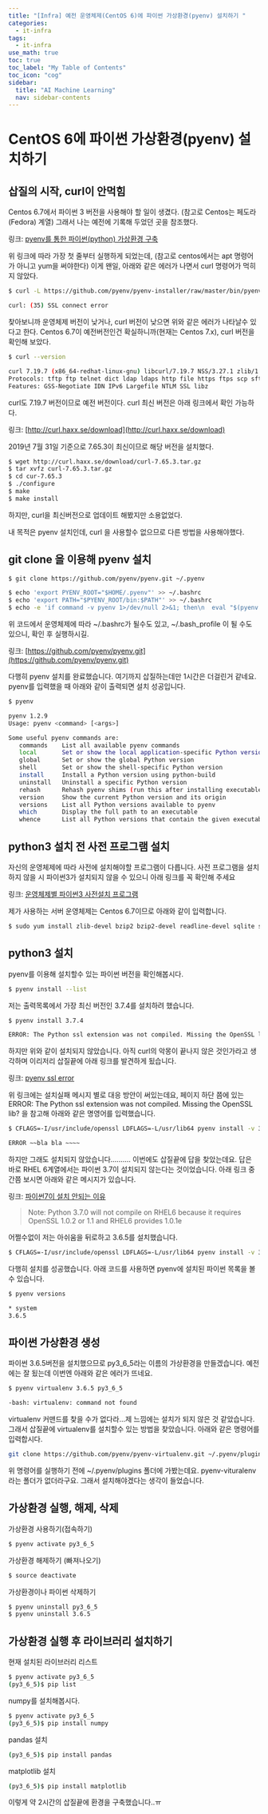 ```yaml
---
title: "[Infra] 예전 운영체제(CentOS 6)에 파이썬 가상환경(pyenv) 설치하기 " 
categories:
  - it-infra
tags:
  - it-infra
use_math: true
toc: true
toc_label: "My Table of Contents"
toc_icon: "cog"
sidebar:
  title: "AI Machine Learning"
  nav: sidebar-contents
---
```


# CentOS 6에 파이썬 가상환경(pyenv) 설치하기 


## 삽질의 시작, curl이 안먹힘

Centos 6.7에서 파이썬 3 버전을 사용해야 할 일이 생겼다. (참고로 Centos는 페도라(Fedora) 계열)
그래서 나는 예전에 기록해 두었던 곳을 참조했다. 

링크: [pyenv를 통한 파이썬(python) 가상환경 구축](https://losskatsu.github.io/programming/pyenv/)

위 링크에 따라 가장 첫 줄부터 실행하게 되었는데, 
(참고로 centos에서는 apt 명령어가 아니고 yum을 써야한다)
이게 왠일, 아래와 같은 에러가 나면서 curl 명령어가 먹히지 않았다. 

```bash
$ curl -L https://github.com/pyenv/pyenv-installer/raw/master/bin/pyenv-installer | bash

curl: (35) SSL connect error
```

찾아보니까 운영체제 버전이 낮거나, curl 버전이 낮으면 위와 같은 에러가 나타날수 있다고 한다. 
Centos 6.7이 예전버전인건 확실하니까(현재는 Centos 7.x),
curl 버전을 확인해 보았다. 

```bash
$ curl --version

curl 7.19.7 (x86_64-redhat-linux-gnu) libcurl/7.19.7 NSS/3.27.1 zlib/1.2.3 libidn/1.18 libssh2/1.4.2
Protocols: tftp ftp telnet dict ldap ldaps http file https ftps scp sftp
Features: GSS-Negotiate IDN IPv6 Largefile NTLM SSL libz
```

curl도 7.19.7 버전이므로 예전 버전이다. curl 최신 버전은 아래 링크에서 확인 가능하다.

링크: [http://curl.haxx.se/download](http://curl.haxx.se/download)

2019년 7월 31일 기준으로 7.65.3이 최신이므로 해당 버전을 설치했다. 

```bash
$ wget http://curl.haxx.se/download/curl-7.65.3.tar.gz
$ tar xvfz curl-7.65.3.tar.gz
$ cd cur-7.65.3
$ ./configure
$ make
$ make install
```

하지만, curl을 최신버전으로 업데이트 해봤지만 소용없었다. 

내 목적은 pyenv 설치인데, curl 을 사용할수 없으므로 다른 방법을 사용해야했다. 

## git clone 을 이용해 pyenv 설치

```bash
$ git clone https://github.com/pyenv/pyenv.git ~/.pyenv

$ echo 'export PYENV_ROOT="$HOME/.pyenv"' >> ~/.bashrc
$ echo 'export PATH="$PYENV_ROOT/bin:$PATH"' >> ~/.bashrc
$ echo -e 'if command -v pyenv 1>/dev/null 2>&1; then\n  eval "$(pyenv init -)"\nfi' >> ~/.bashrc
```
위 코드에서 운영체제에 따라 ~/.bashrc가 될수도 있고, ~/.bash_profile 이 될 수도 있으니, 확인 후 실행하시길. 

링크: [https://github.com/pyenv/pyenv.git](https://github.com/pyenv/pyenv.git)

다행히 pyenv 설치를 완료했습니다. 여기까지 삽질하는데만 1시간은 더걸린거 같네요. 
pyenv를 입력했을 때 아래와 같이 출력되면 설치 성공입니다.

```bash
$ pyenv

pyenv 1.2.9
Usage: pyenv <command> [<args>]

Some useful pyenv commands are:
   commands    List all available pyenv commands
   local       Set or show the local application-specific Python version
   global      Set or show the global Python version
   shell       Set or show the shell-specific Python version
   install     Install a Python version using python-build
   uninstall   Uninstall a specific Python version
   rehash      Rehash pyenv shims (run this after installing executables)
   version     Show the current Python version and its origin
   versions    List all Python versions available to pyenv
   which       Display the full path to an executable
   whence      List all Python versions that contain the given executable

```

## python3 설치 전 사전 프로그램 설치

자신의 운영체제에 따라 사전에 설치해야할 프로그램이 다릅니다. 
사전 프로그램을 설치하지 않을 시 파이썬3가 설치되지 않을 수 있으니 아래 링크를 꼭 확인해 주세요

링크: [운영체제별 파이썬3 사전설치 프로그램](https://github.com/pyenv/pyenv/wiki/Common-build-problems)

제가 사용하는 서버 운영체제는 Centos 6.7이므로 아래와 같이 입력합니다.

```bash
$ sudo yum install zlib-devel bzip2 bzip2-devel readline-devel sqlite sqlite-devel openssl-devel xz xz-devel libffi-devel findutils
```

## python3 설치

pyenv를 이용해 설치할수 있는 파이썬 버전을 확인해봅시다.

```bash
$ pyenv install --list
```
저는 출력목록에서 가장 최신 버전인 3.7.4를 설치하려 했습니다.

```bash
$ pyenv install 3.7.4

ERROR: The Python ssl extension was not compiled. Missing the OpenSSL lib?
```

하지만 위와 같이 설치되지 않았습니다. 
아직 curl의 악몽이 끝나지 않은 것인가라고 생각하며 이리저리 삽질끝에 아래 링크를 발견하게 됬습니다.

링크: [pyenv ssl error](https://github.com/pyenv/pyenv/wiki/Common-build-problems)

위 링크에는 설치실패 메시지 별로 대응 방안이 써있는데요, 페이지 하단 쯤에 있는
ERROR: The Python ssl extension was not compiled. Missing the OpenSSL lib?
을 참고해 아래와 같은 명영어를 입력했습니다.

```bash
$ CFLAGS=-I/usr/include/openssl LDFLAGS=-L/usr/lib64 pyenv install -v 3.7.4

ERROR ~~bla bla ~~~~
```
하지만 그래도 설치되지 않았습니다..........
이번에도 삽질끝에 답을 찾았는데요. 
답은 바로 RHEL 6계열에서는 파이썬 3.7이 설치되지 않는다는 것이었습니다. 
아래 링크 중간쯤 보시면 아래와 같은 메시지가 있습니다.

링크: [파이썬7이 설치 안되는 이유](https://github.com/pyenv/pyenv/wiki/Common-build-problems)

> Note: Python 3.7.0 will not compile on RHEL6 because it requires OpenSSL 1.0.2 or 1.1 and RHEL6 provides 1.0.1e

어쩔수없이 저는 아쉬움을 뒤로하고 3.6.5를 설치했습니다.

```bash
$ CFLAGS=-I/usr/include/openssl LDFLAGS=-L/usr/lib64 pyenv install -v 3.6.5
```

다행히 설치를 성공했습니다. 아래 코드를 사용하면 
pyenv에 설치된 파이썬 목록을 볼 수 있습니다.

```bash
$ pyenv versions

* system
3.6.5
```

## 파이썬 가상환경 생성

파이썬 3.6.5버전을 설치했으므로 py3_6_5라는 이름의 가상환경을 만들겠습니다. 
예전에는 잘 됬는데 이번엔 아래와 같은 에러가 뜨네요.

```bash
$ pyenv virtualenv 3.6.5 py3_6_5

-bash: virtualenv: command not found
```

virtualenv 커맨드를 찾을 수가 없다라...제 느낌에는 설치가 되지 않은 것 같았습니다.
그래서 삽질끝에 virtualenv를 설치할수 있는 방법을 찾았습니다. 아래와 같은 명령어를 입력합시다.

```bash
git clone https://github.com/pyenv/pyenv-virtualenv.git ~/.pyenv/plugins/pyenv-virtualenv
```
위 명령어를 실행하기 전에 ~/.pyenv/plugins 폴더에 가봤는데요.
pyenv-vituralenv라는 폴더가 없더라구요. 그래서 설치해야겠다는 생각이 들었습니다. 


## 가상환경 실행, 해제, 삭제

가상환경 사용하기(접속하기)

```bash
$ pyenv activate py3_6_5
```

가상환경 해제하기 (빠져나오기)
```bash
$ source deactivate
```

가상환경이나 파이썬 삭제하기
```bash
$ pyenv uninstall py3_6_5
$ pyenv uninstall 3.6.5
```

## 가상환경 실행 후 라이브러리 설치하기


현재 설치된 라이브러리 리스트

```bash
$ pyenv activate py3_6_5
(py3_6_5)$ pip list
```


numpy를 설치해봅시다.

```bash
$ pyenv activate py3_6_5
(py3_6_5)$ pip install numpy
```

pandas 설치
```bash
(py3_6_5)$ pip install pandas
```

matplotlib 설치
```bash
(py3_6_5)$ pip install matplotlib
```

이렇게 약 2시간의 삽질끝에 환경을 구축했습니다..ㅠ
